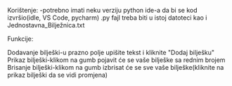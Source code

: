 Korištenje:
-potrebno imati neku verziju python ide-a da bi se kod izvršio(idle, VS Code, pycharm)
.py fajl treba biti u istoj datoteci kao i Jednostavna_Bilježnica.txt

Funkcije:

Dodavanje bilješki-u prazno polje upišite tekst i kliknite "Dodaj bilješku"
Prikaz bilješki-klikom na gumb pojavit će se vaše bilješke sa rednim brojem
Brisanje bilješki-klikom na gumb izbrisat će se sve vaše bilješke(kliknite na prikaz bilješki da se vidi promjena)
